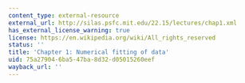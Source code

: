 ```yaml
---
content_type: external-resource
external_url: http://silas.psfc.mit.edu/22.15/lectures/chap1.xml
has_external_license_warning: true
license: https://en.wikipedia.org/wiki/All_rights_reserved
status: ''
title: 'Chapter 1: Numerical fitting of data'
uid: 75a27904-6ba5-47ba-8d32-d05015260eef
wayback_url: ''
---
```


